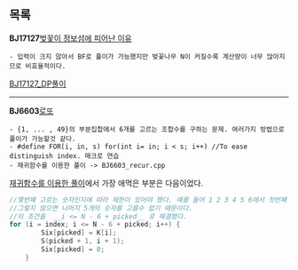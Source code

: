 목록
-------
**BJ17127**[벚꽃이 정보섬에 피어난 이유](https://www.acmicpc.net/problem/17127)
```
- 입력이 크지 않아서 BF로 풀이가 가능했지만 벚꽃나무 N이 커질수록 계산량이 너무 많아지므로 비효율적이다.
```
[BJ17127_DP풀이](https://github.com/Altudy/Solution-Chanwoo/blob/master/DynamicProgramming/BJ17127.cpp)

---

**BJ6603**[로또](https://www.acmicpc.net/problem/6603)
```
- {1, ... , 49}의 부분집합에서 6개를 고르는 조합수를 구하는 문제. 여러가지 방법으로 풀이가 가능할것 같다.
- #define FOR(i, in, s) for(int i= in; i < s; i++) //To ease distinguish index. 매크로 연습
- 재귀함수를 이용한 풀이 -> BJ6603_recur.cpp
```

[재귀함수를 이용한 풀이](https://github.com/Altudy/Solution-Chanwoo/blob/master/BruteForce/BJ6603_recur.cpp)에서 가장 애먹은 부분은 다음이었다.
```c
//몇번째 고르는 숫자인지에 따라 제한이 있어야 했다. 예를 들어 1 2 3 4 5 6에서 첫번째 고르는 숫자는 1밖에 안된다.
//그렇지 않으면 나머지 5개의 숫자를 고를수 없기 때문이다. 
//이 조건을  __i <= N - 6 + picked__ 로 해결했다.
for (i = index; i <= N - 6 + picked; i++) { 
		Six[picked] = K[i];
		S(picked + 1, i + 1);
		Six[picked] = 0;
	}

```

